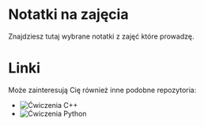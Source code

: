 # Notatki na zajęcia

Znajdziesz tutaj wybrane notatki z zajęć które prowadzę.

# Linki

Może zainteresują Cię również inne podobne repozytoria:
 * ![Ćwiczenia C++](https://github.com/marcin-filipiak/cpp_exercises)
 * ![Ćwiczenia Python](https://github.com/marcin-filipiak/py_exercises)
